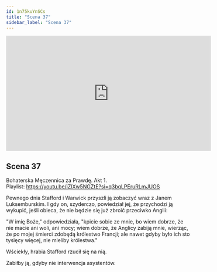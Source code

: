 ```yaml
---
id: 1n75kuYnSCs
title: "Scena 37"
sidebar_label: "Scena 37"
---
```


<div class="video-float-container">
  <iframe
    width="560"
    height="315"
    src="https://www.youtube.com/embed/1n75kuYnSCs"
    title="YouTube video player"
    frameborder="0"
    allow="accelerometer; autoplay; clipboard-write; encrypted-media; gyroscope; picture-in-picture; web-share"
    referrerpolicy="strict-origin-when-cross-origin"
    allowfullscreen
  ></iframe>
</div>

## Scena 37

Bohaterska Męczennica za Prawdę. Akt 1.  
Playlist: https://youtu.be/iZlXw5NGZtE?si=q3bqLPEruRLmJUOS

Pewnego dnia Stafford i Warwick przyszli ją zobaczyć wraz z Janem Luksemburskim. I gdy on, szyderczo, powiedział jej, że przychodzi ją wykupić, jeśli obieca, że nie będzie się już zbroić przeciwko Anglii:

"W imię Boże," odpowiedziała, "kpicie sobie ze mnie, bo wiem dobrze, że nie macie ani woli, ani mocy; wiem dobrze, że Anglicy zabiją mnie, wierząc, że po mojej śmierci zdobędą królestwo Francji; ale nawet gdyby było ich sto tysięcy więcej, nie mieliby królestwa."

Wściekły, hrabia Stafford rzucił się na nią.

Zabiłby ją, gdyby nie interwencja asystentów.

